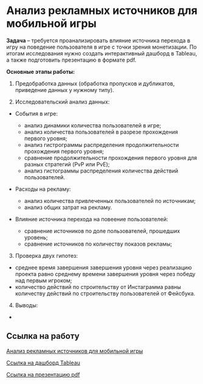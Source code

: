 # Анализ рекламных источников для мобильной игры

**Задача** – требуется проанализировать влияние источника перехода в игру на поведение пользователя в игре с точки зрения монетизации. По итогам исследования нужно создать интерактивный дашборд в Tableau, а также подготовить презентацию в формате pdf.

**Основные этапы работы:**

1.	Предобработка данных (обработка пропусков и дубликатов, приведение данных у нужному типу).

2.	Исследовательский анализ данных:

  - События в игре:
      - анализ динамики количества пользователей в игре;
      - анализ количества пользователей в разрезе прохождения первого уровня;
      - анализ гистрограммы распределения продолжительности прохождения первого уровня;
      - сравнение продолжительности прохождения первого уровня для разных стратегий (PvP или PvE);
      - анализ гистограммы распределения количества действий пользователей.
      
  - Расходы на рекламу:
      - анализ количества привлеченных пользователей по источникам;
      - анализ общих затрат на рекламу.
      
  - Влияние источника перехода на повеение пользователей:
      - сравнение источников по доле пользователей, прошедших уровень;
      - сравнение источников по количеству показов рекламы;
 
3. Проверка двух гипотез:
  - среднее время завершения завершения уровня через реализацию проекта равно среднему времени завершения уровня через победу над первым игроком;
  - количество действий по строительству от Инстаграмма равны количеству действий по строительству пользователей от Фейсбука.

4. Выводы:
  - 

## Ссылка на работу
[Анализ рекламных источников для мобильной игры](https://github.com/Veronikask/Yandex-Practikum/blob/3b5426dea5b7b3654d11324ecc1d918e139a88ca/%D0%9F%D1%80%D0%BE%D0%B5%D0%BA%D1%82%2014:%20%D0%90%D0%BD%D0%B0%D0%BB%D0%B8%D0%B7%20%D1%80%D0%B5%D0%BA%D0%BB%D0%B0%D0%BC%D0%BD%D1%8B%D1%85%20%D0%B8%D1%81%D1%82%D0%BE%D1%87%D0%BD%D0%B8%D0%BA%D0%BE%D0%B2%20%D0%B4%D0%BB%D1%8F%20%D0%BC%D0%BE%D0%B1%D0%B8%D0%BB%D1%8C%D0%BD%D0%BE%D0%B9%20%D0%B8%D0%B3%D1%80%D1%8B/%D0%90%D0%BD%D0%B0%D0%BB%D0%B8%D0%B7%20%D1%80%D0%B5%D0%BA%D0%BB%D0%B0%D0%BC%D0%BD%D1%8B%D1%85%20%D0%B8%D1%81%D1%82%D0%BE%D1%87%D0%BD%D0%B8%D0%BA%D0%BE%D0%B2%20%D0%B4%D0%BB%D1%8F%20%D0%BC%D0%BE%D0%B1%D0%B8%D0%BB%D1%8C%D0%BD%D0%BE%D0%B9%20%D0%B8%D0%B3%D1%80%D1%8B.ipynb)

[Ссылка на дашборд Tableau](https://public.tableau.com/views/-1_16629964799270/Dashboard1?:language=en-US&:display_count=n&:origin=viz_share_link)

[Ссылка на презентацию pdf](https://drive.google.com/file/d/1F30IcXrR_bNo9IOjIKmitTiYuHjHBVwS/view?usp=sharing)

